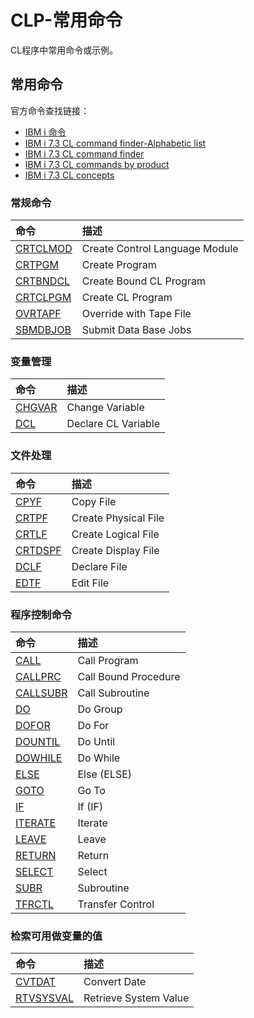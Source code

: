 # CLP-常用命令
CL程序中常用命令或示例。
## 常用命令
官方命令查找链接：
- [IBM i 命令](https://www.ibm.com/docs/zh/i/7.3?topic=concepts-i-commands)
- [IBM i 7.3 CL command finder-Alphabetic list](https://www.ibm.com/docs/zh/i/7.3?topic=language-alphabetic-list-cl-commands-by-command-name)
- [IBM i 7.3 CL command finder](https://www.ibm.com/docs/zh/i/7.3?topic=language-cl-command-finder)
- [IBM i 7.3 CL commands by product](https://www.ibm.com/docs/zh/i/7.3?topic=language-cl-commands-by-product)
- [IBM i 7.3 CL concepts](https://www.ibm.com/docs/zh/i/7.3?topic=language-cl-concepts)

### 常规命令
命令|描述
:---|:---
[CRTCLMOD](https://www.ibm.com/docs/zh/ssw_ibm_i_73/cl/crtclmod.htm)|Create Control Language Module
[CRTPGM](https://www.ibm.com/docs/zh/i/7.3?topic=ssw_ibm_i_73/cl/crtpgm.htm)|Create Program
[CRTBNDCL](https://www.ibm.com/docs/zh/i/7.3?topic=ssw_ibm_i_73/cl/crtbndcl.htm)|Create Bound CL Program
[CRTCLPGM](https://www.ibm.com/docs/zh/i/7.3?topic=ssw_ibm_i_73/cl/crtclpgm.htm)|Create CL Program
[OVRTAPF](https://www.ibm.com/docs/zh/ssw_ibm_i_73/cl/ovrtapf.htm)|Override with Tape File
[SBMDBJOB](https://www.ibm.com/docs/zh/i/7.3?topic=ssw_ibm_i_73/cl/sbmdbjob.htm)|Submit Data Base Jobs

### 变量管理
命令|描述
:---|:---
[CHGVAR](https://www.ibm.com/docs/zh/i/7.3?topic=ssw_ibm_i_73/cl/chgvar.htm)|Change Variable
[DCL](https://www.ibm.com/docs/zh/i/7.3?topic=ssw_ibm_i_73/cl/dcl.htm)|Declare CL Variable

### 文件处理
命令|描述
:---|:---
[CPYF](https://www.ibm.com/docs/zh/i/7.3?topic=procedure-batch-entry)|Copy File
[CRTPF](https://www.ibm.com/docs/zh/i/7.3?topic=ssw_ibm_i_73/cl/crtpf.htm)|Create Physical File
[CRTLF](https://www.ibm.com/docs/zh/i/7.3?topic=ssw_ibm_i_73/cl/crtlf.htm)|Create Logical File
[CRTDSPF](https://www.ibm.com/docs/zh/i/7.3?topic=ssw_ibm_i_73/cl/crtdspf.htm)|Create Display File
[DCLF](https://www.ibm.com/docs/zh/i/7.3?topic=ssw_ibm_i_73/cl/dclf.htm)|Declare File
[EDTF](https://www.ibm.com/docs/zh/i/7.3?topic=ssw_ibm_i_73/cl/edtf.htm)|Edit File

### 程序控制命令
命令|描述
:---|:---
[CALL](https://www.ibm.com/docs/zh/i/7.3?topic=ssw_ibm_i_73/cl/call.htm)|Call Program
[CALLPRC](https://www.ibm.com/docs/zh/i/7.3?topic=ssw_ibm_i_73/cl/callprc.htm)|Call Bound Procedure
[CALLSUBR](https://www.ibm.com/docs/zh/i/7.3?topic=ssw_ibm_i_73/cl/callsubr.htm)|Call Subroutine
[DO](https://www.ibm.com/docs/zh/i/7.3?topic=ssw_ibm_i_73/cl/do.htm)|Do Group
[DOFOR](https://www.ibm.com/docs/zh/i/7.3?topic=ssw_ibm_i_73/cl/dofor.htm)|Do For
[DOUNTIL](https://www.ibm.com/docs/zh/i/7.3?topic=ssw_ibm_i_73/cl/dountil.htm)|Do Until
[DOWHILE](https://www.ibm.com/docs/zh/i/7.3?topic=ssw_ibm_i_73/cl/dowhile.htm)|Do While
[ELSE](https://www.ibm.com/docs/en/i/7.4?topic=ssw_ibm_i_74/cl/else.htm)|Else (ELSE)
[GOTO](https://www.ibm.com/docs/en/i/7.4?topic=ssw_ibm_i_74/cl/goto.htm)|Go To
[IF](https://www.ibm.com/docs/en/i/7.4?topic=ssw_ibm_i_74/cl/if.htm)|If (IF)
[ITERATE](https://www.ibm.com/docs/zh/i/7.3?topic=ssw_ibm_i_73/cl/iterate.htm)|Iterate
[LEAVE](https://www.ibm.com/docs/zh/i/7.3?topic=ssw_ibm_i_73/cl/leave.htm)|Leave
[RETURN](https://www.ibm.com/docs/zh/ssw_ibm_i_73/cl/return.htm)|Return
[SELECT](https://www.ibm.com/docs/zh/i/7.3?topic=ssw_ibm_i_73/cl/select.htm)|Select
[SUBR](https://www.ibm.com/docs/zh/i/7.3?topic=ssw_ibm_i_73/cl/subr.htm)|Subroutine
[TFRCTL](https://www.ibm.com/docs/zh/i/7.3?topic=ssw_ibm_i_73/cl/tfrctl.htm)|Transfer Control

### 检索可用做变量的值
命令|描述
:---|:---
[CVTDAT](https://www.ibm.com/docs/zh/i/7.5?topic=ssw_ibm_i_75/cl/cvtdat.htm)|Convert Date
[RTVSYSVAL](https://www.ibm.com/docs/zh/i/7.5?topic=ssw_ibm_i_75/cl/rtvsysval.htm)|Retrieve System Value